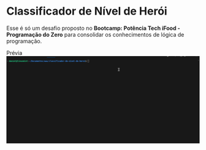 # Classificador de Nível de Herói
Esse é só um desafio proposto no **Bootcamp: Potência Tech iFood - Programação do Zero** para consolidar os conhecimentos de lógica de programação.

Prévia
<img src="./.github/preview.gif" alt="Prévia do desafio">